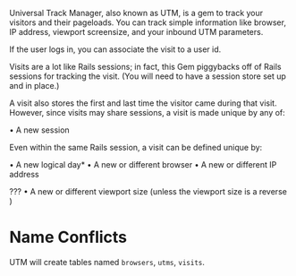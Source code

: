 Universal Track Manager, also known as UTM, is a gem to track your visitors and their pageloads. You can track simple information like browser, IP address, viewport screensize, and your inbound UTM parameters. 

If the user logs in, you can associate the visit to a user id.

Visits are a lot like Rails sessions; in fact, this Gem piggybacks off of Rails sessions for tracking the visit. (You will need to have a session store set up and in place.)

A visit also stores the first and last time the visitor came during that visit. However, since visits may share sessions, a visit is made unique by any of:

• A new session

Even within the same Rails session, a visit can be defined unique by: 

• A new logical day*
• A new or different browser
• A new or different IP address


???
• A new or different viewport size (unless the viewport size is a reverse )

# Name Conflicts

UTM will create tables named `browsers`, `utms`, `visits`.



